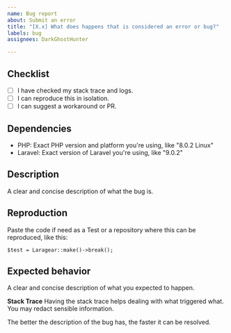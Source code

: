 ```yaml
---
name: Bug report
about: Submit an error
title: "[X.x] What does happens that is considered an error or bug?"
labels: bug
assignees: DarkGhostHunter

---
```


## Checklist
- [ ] I have checked my stack trace and logs.
- [ ] I can reproduce this in isolation.
- [ ] I can suggest a workaround or PR.

## Dependencies
- PHP: Exact PHP version and platform you're using, like "8.0.2 Linux"
- Laravel: Exact version of Laravel you're using, like "9.0.2"

## Description
A clear and concise description of what the bug is.

## Reproduction
Paste the code if need as a Test or a repository where this can be reproduced, like this:

```
$test = Laragear::make()->break();
```

## Expected behavior
A clear and concise description of what you expected to happen.

**Stack Trace**
Having the stack trace helps dealing with what triggered what. You may redact sensible information.

The better the description of the bug has, the faster it can be resolved.
